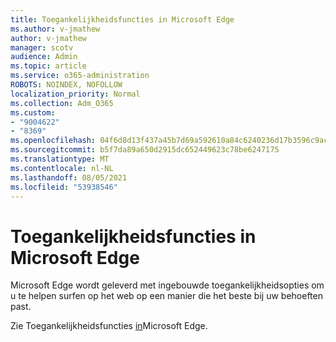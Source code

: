 ```yaml
---
title: Toegankelijkheidsfuncties in Microsoft Edge
ms.author: v-jmathew
author: v-jmathew
manager: scotv
audience: Admin
ms.topic: article
ms.service: o365-administration
ROBOTS: NOINDEX, NOFOLLOW
localization_priority: Normal
ms.collection: Adm_O365
ms.custom:
- "9004622"
- "8369"
ms.openlocfilehash: 04f6d8d13f437a45b7d69a592610a84c6240236d17b3596c9ac28dcd3c3cacc9
ms.sourcegitcommit: b5f7da89a650d2915dc652449623c78be6247175
ms.translationtype: MT
ms.contentlocale: nl-NL
ms.lasthandoff: 08/05/2021
ms.locfileid: "53938546"
---
```

# <a name="accessibility-features-in-microsoft-edge"></a>Toegankelijkheidsfuncties in Microsoft Edge

Microsoft Edge wordt geleverd met ingebouwde toegankelijkheidsopties om u te helpen surfen op het web op een manier die het beste bij uw behoeften past.

Zie Toegankelijkheidsfuncties [in](https://go.microsoft.com/fwlink/?linkid=2153648)Microsoft Edge.

